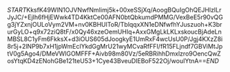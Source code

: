 $START$KksfK49WlN1OJVNwfNmIimj5k+00xeSSjXq/AoogBQuIgOhQEJHlzILrJyJC/+EjIh6fHjEWwk4TD4KktCe00AFN0btQbkumdPMMG/VexBeE5r90vQGg3jYZxnjOULoVym2VM+nv0KBHUlToR/TblqqxXN1eDNfwfhYJuszuoh+K3brurGyLO+q9x72ziQ8tF/x0Qy46xzeOemUHIq+AxxGMgLkLKLxskoucBjAdeLnMBSL8C1yFm6FkksX+d3iOUS605dJoogkyE1UmRxF4wcUsU0P/Jgj4KXzZ8i8r5j+2lNP9b7xH1jpWmEclYkdGgMrU21wyMCvaRfFFI/fR15FLjndf7GBViMtJptV0g5Ago4/DMeVWlGOMFFF+Aivb98m80Vz/5eRBRihhDmxlzro9OencQwZosYtqKD4zENohGBe121teU53+1Cye43BveuDIEBoF522Oj/wouIYtnA==$END$